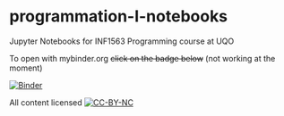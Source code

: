# programmation-I-notebooks
Jupyter Notebooks for INF1563 Programming course at UQO

To open with mybinder.org ~~click on the badge below~~ (not working at the moment)

[![Binder](https://mybinder.org/badge_logo.svg)](https://mybinder.org/v2/gh/ntartania/programmation-I-notebooks/main)

All content licensed [![CC-BY-NC](https://i.creativecommons.org/l/by-nc/4.0/88x31.png)](http://creativecommons.org/licenses/by-nc/4.0/)

